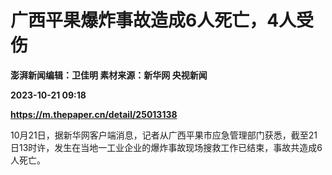 # 广西平果爆炸事故造成6人死亡，4人受伤
**澎湃新闻编辑：卫佳明 素材来源：新华网 央视新闻**

**2023-10-21 09:18**

**https://m.thepaper.cn/detail/25013138**

10月21日，据新华网客户端消息，记者从广西平果市应急管理部门获悉，截至21日13时许，发生在当地一工业企业的爆炸事故现场搜救工作已结束，事故共造成6人死亡。